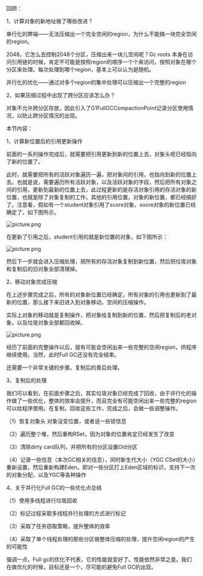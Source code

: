 回顾：

1、计算对象的新地址做了哪些改进？

串行化的弊端——无法压缩出一个完全空闲的region，为什么不能搞一块完全空闲的region。

2048，它怎么去控制2048个分区，压缩出来一块儿空闲呢？Gc roots 本身在访问引用链的时候，肯定不可能是按照region的顺序一个个来访问，按照对象在哪个分区来处理。每次处理到哪个region，基本上可以认为是随机。

 

并行化的优化——通过对多个region的集中处理可以压缩出一个完整的region

2、如果压缩过程中出现了跨分区应该怎么办？

对象不允许跨分区存放，因此引入了G1FullGCCompactionPoint记录分区使用情况，以防止跨分区情况的出现。

 

本节内容：

1、计算新位置后的引用更新操作

前面的一系列操作完成后，就需要把引用更新到新的位置上去，对象头呢已经指向了新的位置了。

此时，就需要把所有的活跃对象遍历一遍，把对象间的引用，也指向到新的位置上去。也就是说，需要遍历所有活跃对象，以及活跃对象的字段，然后把所有对象之间的引用，更新到最新的位置上去，此过程更新的是存活对象引用的存活对象的新位置，也就是除了对象复制的工作，其他的引用位置，对象的新位置，都已经搞好了。注意看，假如有一个student对象引用了score对象，socre对象的新位置已经确定了，如下图所示。

![picture.png](http://wechatapppro-1252524126.cdn.xiaoeknow.com/image/ueditor/96433500_1641819210.png?imageView2/2/q/80%7CimageMogr2/ignore-error/1)

在更新了引用之后，student引用的就是新位置的对象，如下图所示：

 

![picture.png](http://wechatapppro-1252524126.cdn.xiaoeknow.com/image/ueditor/93556300_1641819210.png?imageView2/2/q/80%7CimageMogr2/ignore-error/1)

然后下一步就会进入压缩处理，把所有的存活对象复制到新位置，然后把垃圾对象和复制后的旧对象全部清理掉。

 

2、移动对象完成压缩

在上述步骤完成之后，所有的对象新位置已经确定，所有对象的引用也更新到了最新的位置，那么接下来旧进入到对象移动，空间的压缩操作。

实际上对象的移动就是复制操作，把对象给复制到新的位置，然后把复制后的老对象，以及垃圾对象全部都回收掉。

![picture.png](http://wechatapppro-1252524126.cdn.xiaoeknow.com/image/ueditor/96056900_1641819210.png?imageView2/2/q/80%7CimageMogr2/ignore-error/1)

经历了前面的完整操作以后，就有可能会空闲出来一些完整的空闲region，供程序继续使用。当然，此时Full GC还没有完全结束。

还需要一个非常关键的步骤。复制后的善后处理。

 

3、复制后的处理

我们可以看到，在前面步骤之后，其实垃圾对象已经完成了回收，由于并行化的操作做了一些优化，整体的效率会提升，而且完全有可能空闲出来一些完整的region可以给程序使用。在复制，回收这些工作，完成之后，会做一些调整操作。

（1）恢复对象头 对象没变位置，或者说一些锁信息

（2）遍历整个堆，然后重构RSet，因为对象的位置肯定已经发生了改变

（3）清除dirty card队列，并把所有的分区设置Old分区

（4）记录一些信息（本次GC相关的信息），同时新生代大小（YGC CSet的大小）重新设置，然后重新构建Eden，即对一些分区打上Eden区域的标识，支持下一次的对象分配，以及YGC等各种操作

4、关于并行化Full GC的一些优化点总结

（1）使用多线程进行垃圾回收

（2）标记过程采取多线程并行处理的方式进行标记

（3）采取了任务窃取策略，提升整体的效率

（4）采取了单个线程处理的那些分区做整体压缩的处理，提升空闲region的产生的可能性

 

强调一点，Full gc的优化不代表，它的性能就变好了。性能依然非常之差。我们在做优化的时候，目标还是一个，尽可能的避免Full GC的出现。